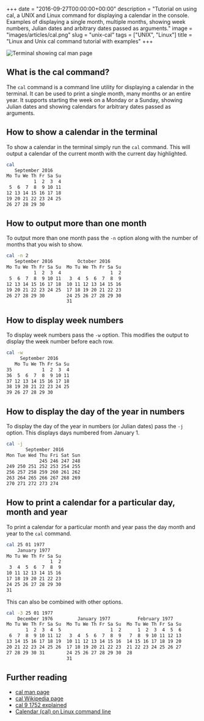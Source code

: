 +++
date = "2016-09-27T00:00:00+00:00"
description = "Tutorial on using cal, a UNIX and Linux command for displaying a calendar in the console. Examples of displaying a single month, multiple months, showing week numbers, Julian dates and arbitrary dates passed as arguments."
image = "images/articles/cal.png"
slug = "unix-cal"
tags = ["UNIX", "Linux"]
title = "Linux and Unix cal command tutorial with examples"
+++

![Terminal showing cal man page][2]

## What is the cal command?

The `cal` command is a command line utility for displaying a calendar in the
terminal. It can be used to print a single month, many months or an entire year.
It supports starting the week on a Monday or a Sunday, showing Julian dates and
showing calendars for arbitrary dates passed as arguments.

## How to show a calendar in the terminal

To show a calendar in the terminal simply run the `cal` command. This will
output a calendar of the current month with the current day highlighted.

```sh
cal
   September 2016
Mo Tu We Th Fr Sa Su
          1  2  3  4
 5  6  7  8  9 10 11
12 13 14 15 16 17 18
19 20 21 22 23 24 25
26 27 28 29 30
```

## How to output more than one month

To output more than one month pass the `-n` option along with the number of
months that you wish to show.

```sh
cal -n 2
   September 2016         October 2016
Mo Tu We Th Fr Sa Su  Mo Tu We Th Fr Sa Su
          1  2  3  4                  1  2
 5  6  7  8  9 10 11   3  4  5  6  7  8  9
12 13 14 15 16 17 18  10 11 12 13 14 15 16
19 20 21 22 23 24 25  17 18 19 20 21 22 23
26 27 28 29 30        24 25 26 27 28 29 30
                      31
```

## How to display week numbers

To display week numbers pass the `-w` option. This modifies the output to
display the week number before each row.

```sh
cal -w
     September 2016
   Mo Tu We Th Fr Sa Su
35           1  2  3  4
36  5  6  7  8  9 10 11
37 12 13 14 15 16 17 18
38 19 20 21 22 23 24 25
39 26 27 28 29 30
```

## How to display the day of the year in numbers

To display the day of the year in numbers (or Julian dates) pass the `-j`
option. This displays days numbered from January 1.

```sh
cal -j
       September 2016
Mon Tue Wed Thu Fri Sat Sun
            245 246 247 248
249 250 251 252 253 254 255
256 257 258 259 260 261 262
263 264 265 266 267 268 269
270 271 272 273 274
```

## How to print a calendar for a particular day, month and year

To print a calendar for a particular month and year pass the day month and year
to the `cal` command.

```sh
cal 25 01 1977
    January 1977
Mo Tu We Th Fr Sa Su
                1  2
 3  4  5  6  7  8  9
10 11 12 13 14 15 16
17 18 19 20 21 22 23
24 25 26 27 28 29 30
31
```

This can also be combined with other options.

```sh
cal -3 25 01 1977
    December 1976         January 1977          February 1977
Mo Tu We Th Fr Sa Su  Mo Tu We Th Fr Sa Su  Mo Tu We Th Fr Sa Su
       1  2  3  4  5                  1  2      1  2  3  4  5  6
 6  7  8  9 10 11 12   3  4  5  6  7  8  9   7  8  9 10 11 12 13
13 14 15 16 17 18 19  10 11 12 13 14 15 16  14 15 16 17 18 19 20
20 21 22 23 24 25 26  17 18 19 20 21 22 23  21 22 23 24 25 26 27
27 28 29 30 31        24 25 26 27 28 29 30  28
                      31
```

## Further reading

- [cal man page][1]
- [cal Wikipedia page][3]
- [cal 9 1752 explained][4]
- [Calendar (cal) on Linux command line][5]

[1]: https://linux.die.net/man/1/cal
[2]: /images/articles/cal.webp "Linux and Unix cal command"
[3]: https://en.wikipedia.org/wiki/Cal_(Unix)
[4]:
  http://www.csd.uwo.ca/~magi/personal/humour/Computer_Audience/'cal%209%201752'%20explained.html
[5]:
  https://www.if-not-true-then-false.com/2009/calendar-cal-on-linux-command-line/
